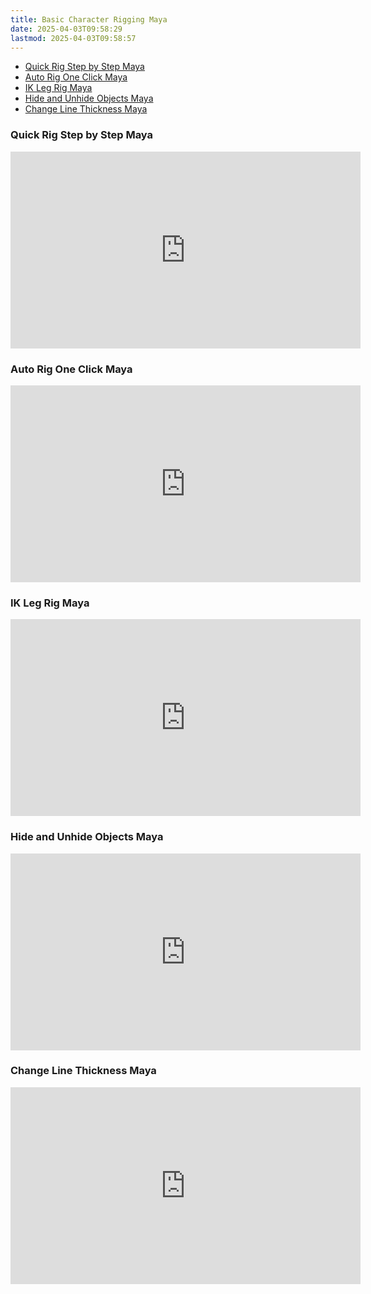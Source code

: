 ```yaml
---
title: Basic Character Rigging Maya
date: 2025-04-03T09:58:29
lastmod: 2025-04-03T09:58:57
---
```


- [Quick Rig Step by Step Maya](https://youtu.be/8RqfDcoP0jI)
- [Auto Rig One Click Maya](https://youtu.be/mqoQOSYHUdQ)
- [IK Leg Rig Maya](https://youtu.be/6W0i9isOiWk)
- [Hide and Unhide Objects Maya](https://youtu.be/vcXI2F7wkxs)
- [Change Line Thickness Maya](https://youtu.be/r1zq6Mf72Qo)

<div class="video-grid">

<div class="video-card">

### Quick Rig Step by Step Maya

<div class="iframe-16-9-container">
<iframe class="youTubeIframe" width="560" height="315" src="https://www.youtube.com/embed/8RqfDcoP0jI?rel=0" title="YouTube video player" frameborder="0" allow="accelerometer; autoplay; clipboard-write; encrypted-media; gyroscope; picture-in-picture; web-share" allowfullscreen></iframe>
</div>
</div>

<div class="video-card">

### Auto Rig One Click Maya

<div class="iframe-16-9-container">
<iframe class="youTubeIframe" width="560" height="315" src="https://www.youtube.com/embed/mqoQOSYHUdQ?rel=0" title="YouTube video player" frameborder="0" allow="accelerometer; autoplay; clipboard-write; encrypted-media; gyroscope; picture-in-picture; web-share" allowfullscreen></iframe>
</div>
</div>

<div class="video-card">

### IK Leg Rig Maya

<div class="iframe-16-9-container">
<iframe class="youTubeIframe" width="560" height="315" src="https://www.youtube.com/embed/6W0i9isOiWk?rel=0" title="YouTube video player" frameborder="0" allow="accelerometer; autoplay; clipboard-write; encrypted-media; gyroscope; picture-in-picture; web-share" allowfullscreen></iframe>
</div>
</div>

<div class="video-card">

### Hide and Unhide Objects Maya

<div class="iframe-16-9-container">
<iframe class="youTubeIframe" width="560" height="315" src="https://www.youtube.com/embed/vcXI2F7wkxs?rel=0" title="YouTube video player" frameborder="0" allow="accelerometer; autoplay; clipboard-write; encrypted-media; gyroscope; picture-in-picture; web-share" allowfullscreen></iframe>
</div>
</div>

<div class="video-card">

### Change Line Thickness Maya

<div class="iframe-16-9-container">
<iframe class="youTubeIframe" width="560" height="315" src="https://www.youtube.com/embed/r1zq6Mf72Qo?rel=0" title="YouTube video player" frameborder="0" allow="accelerometer; autoplay; clipboard-write; encrypted-media; gyroscope; picture-in-picture; web-share" allowfullscreen></iframe>
</div>
</div>

</div>
